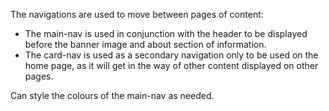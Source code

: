 The navigations are used to move between pages of content:

- The main-nav is used in conjunction with the header to be displayed before the banner image and about section of information.
- The card-nav is used as a secondary navigation only to be used on the home page, as it will get in the way of other content displayed on other pages.

Can style the colours of the main-nav as needed.
